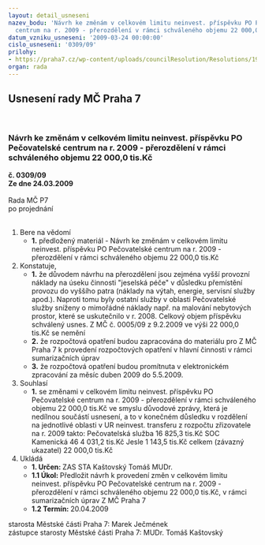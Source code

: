 ```yaml
---
layout: detail_usneseni
nazev_bodu: 'Návrh ke změnám v celkovém limitu neinvest. příspěvku PO Pečovatelské
  centrum na r. 2009 - přerozdělení v rámci schváleného objemu 22 000,0 tis.Kč '
datum_vzniku_usneseni: '2009-03-24 00:00:00'
cislo_usneseni: '0309/09'
prilohy:
- https://praha7.cz/wp-content/uploads/councilResolution/Resolutions/19106/15-%c5%be%c3%a1dostpc22_09.pdf
organ: rada
---
```

<div id="ucUsn_pList" class="usn">
	<span><h2>Usnesení rady MČ Praha 7 </h2>
<br></span><div class="standBody">
<span><h3>Návrh ke změnám v celkovém limitu neinvest. příspěvku PO Pečovatelské centrum na r. 2009 - přerozdělení v rámci schváleného objemu 22 000,0 tis.Kč </h3></span><div class="center">
		<strong>č. 0309/09</strong><br>
	</div>
<div class="center">
		<strong>Ze dne 24.03.2009</strong><br><br>
	</div>Rada MČ P7<br> po projednání<br><br><ol>
<li>Bere na vědomí<ul><li>
<strong>1.</strong> předložený materiál - Návrh ke změnám v celkovém limitu neinvest. příspěvku PO Pečovatelské centrum na r. 2009 - přerozdělení v rámci schváleného objemu 22 000,0 tis.Kč </li></ul>
</li>
<li>Konstatuje,<ul>
<li>
<strong>1.</strong> že důvodem návrhu na přerozdělení jsou zejména vyšší provozní náklady na úseku činnosti "jeselská péče" v důsledku přemístění provozu do vyššího patra (náklady na výtah, energie, servisní služby  apod.). Naproti tomu byly ostatní služby v oblasti Pečovatelské služby sníženy o mimořádné náklady např. na malování nebytových prostor, které se uskutečnilo v r. 2008. Celkový objem příspěvku schválený usnes. Z MČ č. 0005/09 z 9.2.2009 ve výši 22 000,0 tis.Kč se nemění</li>
<li>
<strong>2.</strong> že rozpočtová opatření budou zapracována do materiálu pro Z MČ Praha 7  k provedení rozpočtových opatření v hlavní činnosti v rámci sumarizačních úprav</li>
<li>
<strong>3.</strong> že rozpočtová opatření budou promítnuta v  elektronickém zpracování za měsíc duben 2009 do 5.5.2009.</li>
</ul>
</li>
<li>Souhlasí<ul><li>
<strong>1.</strong> se změnami v celkovém limitu neinvest. příspěvku PO Pečovatelské centrum na r. 2009 - přerozdělení v rámci schváleného objemu 22 000,0 tis.Kč ve smyslu důvodové zprávy, která je nedílnou součástí usnesení, a to v konečném důsledku v rozdělení na jednotlivé oblasti v UR neinvest. transferu z rozpočtu zřizovatele na r. 2009 takto:                                                                                                      Pečovatelská služba                                       16 825,3 tis.Kč                                          SOC Kamenická 46                                         4 031,2 tis.Kč                                             Jesle                                                                 1 143,5 tis.Kč                                    celkem (závazný ukazatel)                             22 000,0 tis.Kč</li></ul>
</li>
<li>Ukládá<ul>
<li>
<strong>1. Určen: </strong>ZAS STA Kaštovský Tomáš MUDr.</li>
<li>
<strong>1.1 Úkol: </strong>Předložit návrh k provedení změn v celkovém limitu neinvest. příspěvku PO Pečovatelské centrum na r. 2009 - přerozdělení v rámci schváleného objemu 22 000,0 tis.Kč,  v rámci sumarizačních úprav Z MČ Praha 7</li>
<li>
<strong>1.2 Termín: </strong>20.04.2009</li>
</ul>
</li>
</ol>starosta Městské části Praha 7: Marek Ječmének<br>zástupce starosty Městské části Praha 7: MUDr. Tomáš Kaštovský 
</div>
</div>